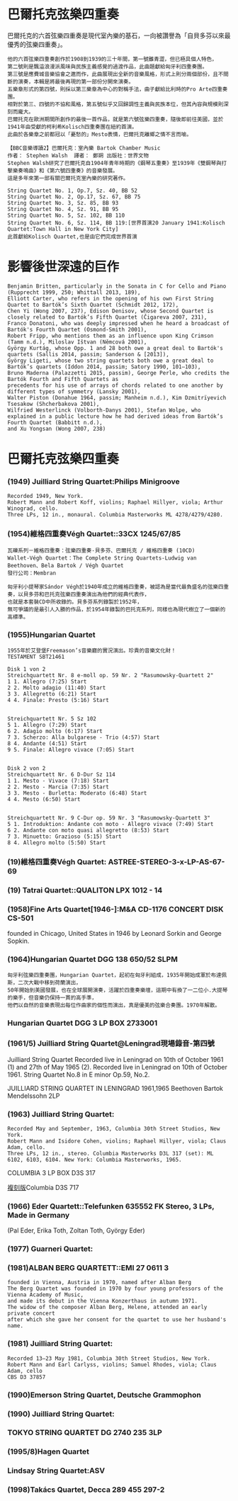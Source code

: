 
# 巴爾托克弦樂四重奏

巴爾托克的六首弦樂四重奏是現代室內樂的基石，一向被讚譽為「自貝多芬以來最優秀的弦樂四重奏」。
```
他的六首弦樂四重奏創作於1908到1939的三十年間，第一號雖青澀，但已極具個人特色，
第二號則是飄溢浪漫派風味與民族主義感覺的過渡作品，此曲題獻給匈牙利四重奏團。
第三號是應費城音樂協會之邀而作，此曲展現出全新的音樂風格，形式上則分兩個部份，且不間斷的演奏，本輯是將最後再現的第一部份分開來演奏。
五樂章形式的第四號，則採以第三樂章為中心的對稱手法，曲子獻給比利時的Pro Arte四重奏團。
相對於第三、四號的不協和風格，第五號似乎又回歸調性主義與民族本位，但其內容與規模則深刻而龐大。
巴爾托克在歐洲期間所創作的最後一首作品，就是第六號弦樂四重奏，隨後即前往美國，並於1941年由受獻的柯利希Kolisch四重奏團在紐約首演。
此曲於各樂章之前都冠以「憂愁的」Mesto表情，巴爾托克離鄉之情不言而喻。
```
```
【BBC音樂導讀2】巴爾托克：室內樂 Bartok Chamber Music
作者： Stephen Walsh  譯者： 鄭朔 出版社：世界文物
Stephen Walsh研究了巴爾托克自1904年青年時期的《鋼琴五重奏》至1939年《雙鋼琴與打擊樂奏鳴曲》和《第六號四重奏》的音樂發展。
這是多年來第一部有關巴爾托克室內樂的研究著作。
```
```
String Quartet No. 1, Op.7, Sz. 40, BB 52
String Quartet No. 2, Op.17, Sz. 67, BB 75
String Quartet No. 3, Sz. 85, BB 93
String Quartet No. 4, Sz. 91, BB 95
String Quartet No. 5, Sz. 102, BB 110
String Quartet No. 6, Sz. 114, BB 119:[世界首演20 January 1941:Kolisch Quartet:Town Hall in New York City]
此首獻給Kolisch Quartet,也是由它們完成世界首演
```

# 影響後世深遠的巨作

```
Benjamin Britten, particularly in the Sonata in C for Cello and Piano (Rupprecht 1999, 250; Whittall 2013, 189), 
Elliott Carter, who refers in the opening of his own First String Quartet to Bartók’s Sixth Quartet (Schmidt 2012, 172), 
Chen Yi (Wong 2007, 237), Edison Denisov, whose Second Quartet is closely related to Bartók’s Fifth Quartet (Čigareva 2007, 231), 
Franco Donatoni, who was deeply impressed when he heard a broadcast of Bartók's Fourth Quartet (Osmond-Smith 2001), 
Robert Fripp, who mentions them as an influence upon King Crimson (Tamm n.d.), Miloslav Ištvan (Němcová 2001), 
György Kurtág, whose Opp. 1 and 28 both owe a great deal to Bartók's quartets (Sallis 2014, passim; Sanderson & [2013]), 
György Ligeti, whose two string quartets both owe a great deal to Bartók’s quartets (Iddon 2014, passim; Satory 1990, 101–103), 
Bruno Maderna (Palazzetti 2015, passim), George Perle, who credits the Bartók Fourth and Fifth Quartets as 
precedents for his use of arrays of chords related to one another by different types of symmetry (Lansky 2001), 
Walter Piston (Donahue 1964, passim; Manheim n.d.), Kim Dzmitrïyevich Tsesakow (Shcherbakova 2001), 
Wilfried Westerlinck (Volborth-Danys 2001), Stefan Wolpe, who explained in a public lecture how he had derived ideas from Bartók’s Fourth Quartet (Babbitt n.d.), 
and Xu Yongsan (Wong 2007, 238)
```
# 巴爾托克弦樂四重奏

### (1949) Juilliard String Quartet:Philips Minigroove
```
Recorded 1949, New York. 
Robert Mann and Robert Koff, violins; Raphael Hillyer, viola; Arthur Winograd, cello. 
Three LPs, 12 in., monaural. Columbia Masterworks ML 4278/4279/4280.
```
### (1954)維格四重奏Végh Quartet::33CX 1245/67/85 
```
瓦礫系列－維格四重奏：弦樂四重奏-貝多芬、巴爾托克 / 維格四重奏 (10CD)
Wallet-Végh Quartet：The Complete String Quartets-Ludwig van Beethoven、Bela Bartok / Végh Quartet
發行公司：Membran

匈牙利小提琴家Sándor Végh於1940年成立的維格四重奏，被認為是當代最負盛名的弦樂四重奏，以貝多芬和巴托克弦樂四重奏演出為他們的經典代表作，
也就是本套裝CD中所收錄的。貝多芬系列錄製於1952年，
無可爭議的是最引人入勝的作品，於1954年錄製的巴托克系列，同樣也為現代樹立了一個新的高標準。 
```

### (1955)Hungarian Quartet
```
1955年於艾登堡Freemason’s音樂廳的實況演出。珍貴的音樂文化財！
TESTAMENT SBT21461

Disk 1 von 2
Streichquartett Nr. 8 e-moll op. 59 Nr. 2 "Rasumowsky-Quartett 2"
1 1. Allegro (7:25) Start
2 2. Molto adagio (11:40) Start
3 3. Allegretto (6:21) Start
4 4. Finale: Presto (5:16) Start


Streichquartett Nr. 5 Sz 102
5 1. Allegro (7:29) Start
6 2. Adagio molto (6:17) Start
7 3. Scherzo: Alla bulgarese - Trio (4:57) Start
8 4. Andante (4:51) Start
9 5. Finale: Allegro vivace (7:05) Start


Disk 2 von 2
Streichquartett Nr. 6 D-Dur Sz 114
1 1. Mesto - Vivace (7:18) Start
2 2. Mesto - Marcia (7:35) Start
3 3. Mesto - Burletta: Moderato (6:48) Start
4 4. Mesto (6:50) Start


Streichquartett Nr. 9 C-Dur op. 59 Nr. 3 "Rasumowsky-Quartett 3"
5 1. Introduktion: Andante con moto - Allegro vivace (7:49) Start 
6 2. Andante con moto quasi allegretto (8:53) Start 
7 3. Minuetto: Grazioso (5:15) Start 
8 4. Allegro molto (5:50) Start
```

### (19)維格四重奏Végh Quartet: ASTREE-STEREO-3-x-LP-AS-67-69

### (19) Tatrai Quartet::QUALITON LPX 1012 - 14

### (1958)Fine Arts Quartet[1946-]:M&A CD-1176 CONCERT DISK CS-501

founded in Chicago, United States in 1946 by Leonard Sorkin and George Sopkin.



### (1964)Hungarian Quartet DGG 138 650/52 SLPM
```
匈牙利弦樂四重奏團，Hungarian Quartet，起初在匈牙利組成，1935年開始成軍於布達佩斯，二次大戰中移到荷蘭演出，
50年開始到美國發展，也在全球展開演奏，活躍於四重奏樂壇，這期中有換了一二位小.大提琴的樂手，但音樂仍保持一貫的高手準，
他們以自然的音樂表現出每位作曲家的個性而演出，真是優美的弦樂合奏團。1970年解散。
```

### Hungarian Quartet  DGG 3 LP BOX 2733001 


### (1961/5) Juilliard String Quartet@Leningrad現場錄音-第四號

Juilliard String Quartet Recorded live in Leningrad on 10th of October 1961 (1) and 
27th of May 1965 (2). Recorded live in Leningrad on 10th of October 1961. 
String Quartet No.8 in E minor Op.59, No.2.

JUILLIARD STRING QUARTET IN LENINGRAD 1961,1965 Beethoven Bartok Mendelssohn 2LP

### (1963) Juilliard String Quartet:
```
Recorded May and September, 1963, Columbia 30th Street Studios, New York. 
Robert Mann and Isidore Cohen, violins; Raphael Hillyer, viola; Claus Adam, cello. 
Three LPs, 12 in., stereo. Columbia Masterworks D3L 317 (set): ML 6102, 6103, 6104. New York: Columbia Masterworks, 1965.
```
COLUMBIA 3 LP BOX D3S 317

[複刻版](180g)Columbia D3S 717

### (1966) Eder Quartett::Telefunken 635552 FK Stereo, 3 LPs, Made in Germany
 (Pal Eder, Erika Toth, Zoltan Toth, György Eder)

### (1977) Guarneri Quartet:

### (1981)ALBAN BERG QUARTETT::EMI 27 0611 3
```
founded in Vienna, Austria in 1970, named after Alban Berg
The Berg Quartet was founded in 1970 by four young professors of the Vienna Academy of Music, 
and made its debut in the Vienna Konzerthaus in autumn 1971. 
The widow of the composer Alban Berg, Helene, attended an early private concert 
after which she gave her consent for the quartet to use her husband's name.
```
### (1981) Juilliard String Quartet:
```
Recorded 13–23 May 1981, Columbia 30th Street Studios, New York. 
Robert Mann and Earl Carlyss, violins; Samuel Rhodes, viola; Claus Adam, cello
CBS D3 37857
```
### (1990)Emerson String Quartet, Deutsche Grammophon

### (1990) Juilliard String Quartet:

### TOKYO STRING QUARTET DG 2740 235 3LP 


### (1995/8)Hagen Quartet

### Lindsay String Quartet:ASV



###  (1998)Takács Quartet, Decca 289 455 297-2

```

```
